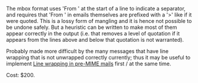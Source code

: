 The mbox format uses 'From ' at the start of a line to indicate a
separator, and requires that 'From ' in emails themselves are prefixed
with a '>' like if it were quoted. This is a lossy form of mangling
and it is hence not possible to be undone safely. But a heuristic can
be written to make most of them appear correctly in the output
(i.e. that removes a level of quotation if it appears from the lines
above and below that quotation is not warranted).

Probably made more difficult by the many messages that have line
wrapping that is not unwrapped correctly currently; thus it may be
useful to implement [Line wrapping in pre-MIME
mails](//Line_wrapping_in_pre-MIME_mails.md) first / at the same time.

Cost: $200.
